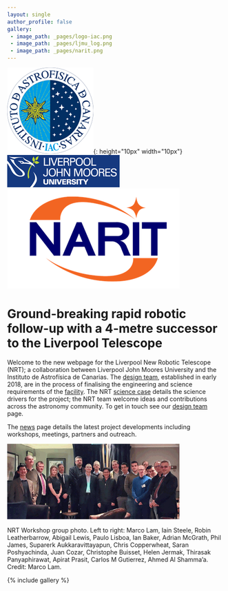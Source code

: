 ```yaml
---
layout: single
author_profile: false
gallery: 
 - image_path: _pages/logo-iac.png
 - image_path: _pages/ljmu_log.png
 - image_path: _pages/narit.png
---
```




![text about an image](_pages/logo-iac.png){: height="10px" width="10px"} ![text about an image](_pages/ljmu_logo.png) ![text about an image](_pages/narit.png)

# Ground-breaking rapid robotic follow-up with a 4-metre successor to the Liverpool Telescope

Welcome to the new webpage for the Liverpool New Robotic Telescope (NRT); a collaboration between Liverpool John Moores University and the Instituto de Astrofísica de Canarias. The [design team](team.md), established in early 2018, are in the process of finalising the engineering and science requirements of the [facility](telescope.md). The NRT [science case](science_case.md) details the science drivers for the project; the NRT team welcome ideas and contributions across the astronomy community. To get in touch see our [design team](team.md) page.

The [news](news.md) page details the latest project developments including workshops, meetings, partners and outreach.

![NRT workshop photo](_pages/NRTW_group_2_400.png) 

NRT Workshop group photo. Left to right: Marco Lam, Iain Steele, Robin Leatherbarrow, Abigail Lewis, Paulo Lisboa, Ian Baker, Adrian McGrath, Phil James, Suparerk Aukkaravittayapun, Chris Copperwheat, Saran Poshyachinda, Juan Cozar, Christophe Buisset, Helen Jermak, Thirasak Panyaphirawat, Apirat Prasit, Carlos M Gutierrez, Ahmed Al Shamma’a. Credit: Marco Lam.

{% include gallery %}
